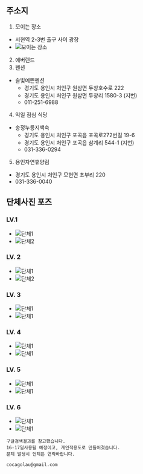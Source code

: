 ## 주소지

1. 모이는 장소
 - 서현역 2-3번 출구 사이 광장
 - ![모이는 장소](https://goo.gl/zB6Ao0)
2. 에버랜드
3. 펜션
 - 솔빛예쁜펜션
    - 경기도 용인시 처인구 원삼면 두창호수로 222
    - 경기도 용인시 처인구 원삼면 두창리 1580-3 (지번)
    - 011-251-6988
4. 익일 점심 식당
  - 송정누릉지백숙
    - 경기도 용인시 처인구 포곡읍 포곡로272번길 19-6
    - 경기도 용인시 처인구 포곡읍 삼계리 544-1 (지번)
    - 031-336-0294
5. 용인자연휴양림
  - 경기도 용인시 처인구 모현면 초부리 220
  - 031-336-0040

## 단체사진 포즈
### LV.1

- ![단체1](http://goo.gl/C9Fk8A)
- ![단체2](http://goo.gl/FNA0sZ)

### LV. 2

- ![단체1](http://goo.gl/75uk8U)
- ![단체2](http://goo.gl/2D00hz)

### LV. 3
- ![단체1](http://goo.gl/2FgqpA)
- ![단체1](http://goo.gl/85UqZg)

### LV. 4

- ![단체1](http://goo.gl/3XVwzA)
- ![단체1](http://goo.gl/veoa21)

### LV. 5

- ![단체1](http://goo.gl/7Z5COV)
- ![단체1](http://goo.gl/N4OoGq)

### LV. 6
- ![단체1](http://goo.gl/ZZc57z)
- ![단체1](http://goo.gl/ymQdI5)


```text
구글검색결과를 참고했습니다.
16-17일사용될 예정이고, 개인적용도로 만들어졌습니다.
문제 발생시 언제든 연락바랍니다.

cocagolau@gmail.com
```

